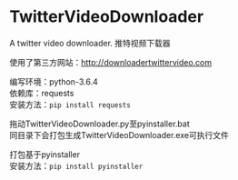 # TwitterVideoDownloader
A twitter video downloader. 推特视频下载器

使用了第三方网站：http://downloadertwittervideo.com

编写环境：python-3.6.4\
依赖库：requests\
安装方法：`pip install requests`

拖动TwitterVideoDownloader.py至pyinstaller.bat\
同目录下会打包生成TwitterVideoDownloader.exe可执行文件

打包基于pyinstaller\
安装方法：`pip install pyinstaller`
